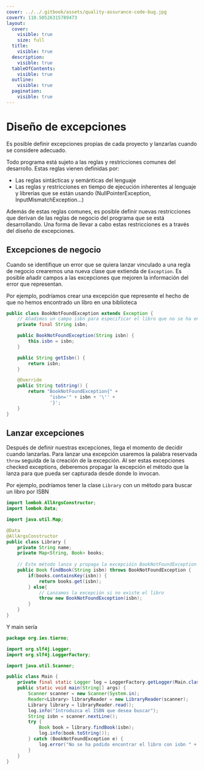 ```yaml
---
cover: ../../.gitbook/assets/quality-assurance-code-bug.jpg
coverY: 110.50526315789473
layout:
  cover:
    visible: true
    size: full
  title:
    visible: true
  description:
    visible: true
  tableOfContents:
    visible: true
  outline:
    visible: true
  pagination:
    visible: true
---
```


# Diseño de excepciones

Es posible definir excepciones propias de cada proyecto y lanzarlas cuando se considere adecuado.&#x20;

Todo programa está sujeto a las reglas y restricciones comunes del desarrollo. Estas reglas vienen definidas por: &#x20;

* Las reglas sintácticas y semánticas del lenguaje&#x20;
* Las reglas y restricciones en tiempo de ejecución  inherentes al lenguaje y librerías que se están usando (NullPointerException, InputMismatchException...)&#x20;

Además de estas reglas comunes, es posible definir nuevas restricciones que derivan de las reglas de negocio del programa que se está desarrollando. Una forma de llevar a cabo estas restricciones es a través del diseño de excepciones.

## Excepciones de negocio

Cuando se identifique un error que se quiera lanzar vinculado a una regla de negocio crearemos una nueva clase que extienda de `Exception`. Es posible añadir campos a las excepciones que mejoren la información del error que representan.

Por ejemplo, podríamos crear una excepción que represente el hecho de que no hemos encontrado un libro en una biblioteca

```java
public class BookNotFoundException extends Exception {
    // Añadimos un campo isbn para especificar el libro que no se ha encontrado
    private final String isbn;

    public BookNotFoundException(String isbn) {
        this.isbn = isbn;
    }

    public String getIsbn() {
        return isbn;
    }

    @Override
    public String toString() {
        return "BookNotFoundException{" +
                "isbn='" + isbn + '\'' +
                '}';
    }
}
```

## Lanzar excepciones

Después de definir nuestras excepciones, llega el momento de decidir cuando lanzarlas. Para lanzar una excepción usaremos la palabra reservada `throw` seguida de la creación de la excepción. Al ser estas excepciones checked exceptions, deberemos propagar la excepción el método que la lanza para que pueda ser capturada desde donde lo invocan.

Por ejemplo, podríamos tener la clase `Library` con un método para buscar un libro por ISBN

```java
import lombok.AllArgsConstructor;
import lombok.Data;

import java.util.Map;

@Data
@AllArgsConstructor
public class Library {
    private String name;
    private Map<String, Book> books;
    
    // Este método lanza y propaga la excepcióin BookNotFoundException
    public Book findBook(String isbn) throws BookNotFoundException {
        if(books.containsKey(isbn)) {
            return books.get(isbn);
        } else{
            // Lanzamos la excepción si no existe el libro
            throw new BookNotFoundException(isbn);
        }
    }
}
```

Y main sería

```java
package org.ies.tierno;

import org.slf4j.Logger;
import org.slf4j.LoggerFactory;

import java.util.Scanner;

public class Main {
    private final static Logger log = LoggerFactory.getLogger(Main.class);
    public static void main(String[] args) {
        Scanner scanner = new Scanner(System.in);
        Reader<Library> libraryReader = new LibraryReader(scanner);
        Library library = libraryReader.read();
        log.info("Introduzca el ISBN que desea buscar");
        String isbn = scanner.nextLine();
        try {
            Book book = library.findBook(isbn);
            log.info(book.toString());
        } catch (BookNotFoundException e) {
            log.error("No se ha podido encontrar el libro con isbn " + e.getIsbn());
        }
    }
}
```

